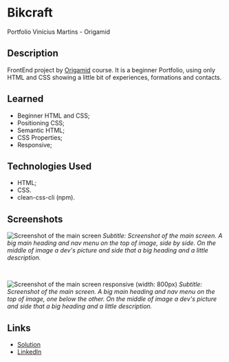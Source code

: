 # Bikcraft
Portfolio Vinícius Martins - Origamid

## Description
FrontEnd project by [Origamid](https://www.origamid.com/) course. It is a beginner Portfolio, using only HTML and CSS 
showing a little bit of experiences, formations and contacts.

## Learned
- Beginner HTML and CSS;
- Positioning CSS;
- Semantic HTML;
- CSS Properties;
- Responsive;

## Technologies Used
- HTML;
- CSS.
- clean-css-cli (npm).

## Screenshots
![Screenshot of the main screen](./assets/images/screenshots/image.png)
*Subtitle: Screenshot of the main screen. A big main heading and nav menu on the top of image, side by side. On the middle of image a dev's picture and side that a big heading and a little description.*

<br>

![Screenshot of the main screen responsive (width: 800px)](./assets/images/screenshots/image-1.png)
*Subtitle: Screenshot of the main screen. A big main heading and nav menu on the top of image, one below the other. On the middle of image a dev's picture and side that a big heading and a little description.*

## Links
- [Solution](https://viniciussnitram.github.io/portfolio/)
- [LinkedIn](https://linkedin.com/in/viniciussmartins/)